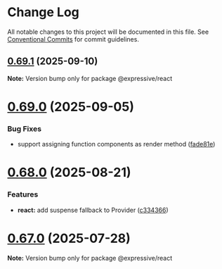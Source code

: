 # Change Log

All notable changes to this project will be documented in this file.
See [Conventional Commits](https://conventionalcommits.org) for commit guidelines.

## [0.69.1](https://github.com/gabeklein/expressive-mvc/compare/v0.69.0...v0.69.1) (2025-09-10)

**Note:** Version bump only for package @expressive/react





# [0.69.0](https://github.com/gabeklein/expressive-mvc/compare/v0.68.0...v0.69.0) (2025-09-05)


### Bug Fixes

* support assigning function components as render method ([fade81e](https://github.com/gabeklein/expressive-mvc/commit/fade81eba5a049cc1aa30366823516142bc449dc))





# [0.68.0](https://github.com/gabeklein/expressive-mvc/compare/v0.67.0...v0.68.0) (2025-08-21)


### Features

* **react:** add suspense fallback to Provider ([c334366](https://github.com/gabeklein/expressive-mvc/commit/c33436628c0bcdcec1c4b161feca225c8c248dd0))





# [0.67.0](https://github.com/gabeklein/expressive-mvc/compare/v0.66.2...v0.67.0) (2025-07-28)

**Note:** Version bump only for package @expressive/react
